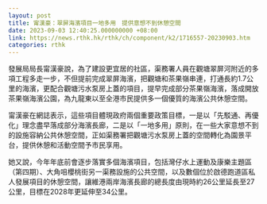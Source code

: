 ```yaml
---
layout: post
title: 甯漢豪：翠屏海濱項目一地多用　提供意想不到休憩空間
date: 2023-09-03 12:40:25.000000000 +08:00
link: https://news.rthk.hk/rthk/ch/component/k2/1716557-20230903.htm
categories: rthk
---
```


發展局局長甯漢豪說，為了建設更宜居的社區，渠務署人員在觀塘翠屏河附近的多項工程多走一步，不但提前完成翠屏海濱，把觀塘和茶果嶺串連，打通長約1.7公里的海濱，更配合觀塘污水泵房上蓋的項目，提早完成部分茶果嶺海濱，落成開放茶果嶺海濱公園，為九龍東以至全港市民提供多一個優質的海濱公共休憩空間。

甯漢豪在網誌表示，這些項目體現政府兩個重要政策目標，一是以「先駁通、再優化」理念盡早落成部分海濱長廊，二是以「一地多用」原則，在一些大家意想不到的設施容納公共休憩空間，正如渠務署把觀塘污水泵房上蓋的空間轉化為園景平台，提供休憩和活動空間予市民享用。

她又說，今年年底前會逐步落實多個海濱項目，包括灣仔水上運動及康樂主題區（第四期）、大角咀櫻桃街另一渠務設施的公共空間，以及數個位於啟德跑道區私人發展項目的休憩空間，讓維港兩岸海濱長廊的總長度由現時約26公里延長至27公里，目標在2028年更延伸至34公里。
